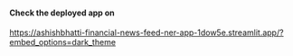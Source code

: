 #### Check the deployed app on
https://ashishbhatti-financial-news-feed-ner-app-1dow5e.streamlit.app/?embed_options=dark_theme